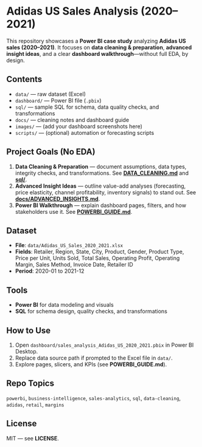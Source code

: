 # Adidas US Sales Analysis (2020–2021)

This repository showcases a **Power BI case study** analyzing **Adidas US sales (2020–2021)**. It focuses on **data cleaning & preparation**, **advanced insight ideas**, and a clear **dashboard walkthrough**—without full EDA, by design.

## Contents
- `data/` — raw dataset (Excel)
- `dashboard/` — Power BI file (`.pbix`)
- `sql/` — sample SQL for schema, data quality checks, and transformations
- `docs/` — cleaning notes and dashboard guide
- `images/` — (add your dashboard screenshots here)
- `scripts/` — (optional) automation or forecasting scripts

## Project Goals (No EDA)
1) **Data Cleaning & Preparation** — document assumptions, data types, integrity checks, and transformations. See **[DATA_CLEANING.md](DATA_CLEANING.md)** and **[sql/](sql/)**.
2) **Advanced Insight Ideas** — outline value-add analyses (forecasting, price elasticity, channel profitability, inventory signals) to stand out. See **[docs/ADVANCED_INSIGHTS.md](docs/ADVANCED_INSIGHTS.md)**.
3) **Power BI Walkthrough** — explain dashboard pages, filters, and how stakeholders use it. See **[POWERBI_GUIDE.md](POWERBI_GUIDE.md)**.

## Dataset
- **File**: `data/Adidas_US_Sales_2020_2021.xlsx`
- **Fields**: Retailer, Region, State, City, Product, Gender, Product Type, Price per Unit, Units Sold, Total Sales, Operating Profit, Operating Margin, Sales Method, Invoice Date, Retailer ID
- **Period**: 2020-01 to 2021-12

## Tools
- **Power BI** for data modeling and visuals
- **SQL** for schema design, quality checks, and transformations

## How to Use
1. Open `dashboard/sales_analysis_Adidas_US_2020_2021.pbix` in Power BI Desktop.
2. Replace data source path if prompted to the Excel file in `data/`.
3. Explore pages, slicers, and KPIs (see **POWERBI_GUIDE.md**).

## Repo Topics
`powerbi`, `business-intelligence`, `sales-analytics`, `sql`, `data-cleaning`, `adidas`, `retail`, `margins`

## License
MIT — see **LICENSE**.
